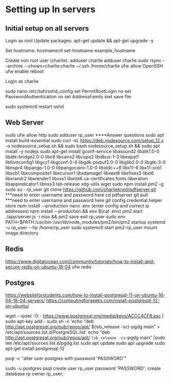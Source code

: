 # Setting up ln servers

## Initial setup on all servers
Login as root
Update packages:
apt-get update && apt-get upgrade -y

Set hostname:
hostnamectl set-hostname example_hostname

Create non root user (charlie):
adduser charlie
adduser charlie sudo
rsync --archive --chown=charlie:charlie ~/.ssh /home/charlie
ufw allow OpenSSH
ufw enable
reboot

Login as charlie


sudo nano /etc/ssh/sshd_config
set PermitRootLogin no
set PasswordAuthentication no
set AddressFamily inet
save file


sudo systemctl restart sshd



## Web Server
sudo ufw allow http
sudo adduser rp_user ****Answer questions
sudo apt install build-essential
sudo curl -sL https://deb.nodesource.com/setup_12.x -o nodesource_setup.sh && sudo bash nodesource_setup.sh && sudo apt install -y nodejs
sudo apt-get install gconf-service libasound2 libatk1.0-0 libatk-bridge2.0-0 libc6 libcairo2 libcups2 libdbus-1-3 libexpat1 libfontconfig1 libgcc1 libgconf-2-4 libgdk-pixbuf2.0-0 libglib2.0-0 libgtk-3-0 libnspr4 libpango-1.0-0 libpangocairo-1.0-0 libstdc++6 libx11-6 libx11-xcb1 libxcb1 libxcomposite1 libxcursor1 libxdamage1 libxext6 libxfixes3 libxi6 libxrandr2 libxrender1 libxss1 libxtst6 ca-certificates fonts-liberation libappindicator1 libnss3 lsb-release xdg-utils wget
sudo npm install pm2 -g
sudo su - rp_user
git clone https://github.com/charlieknoll/pdfserver.git  ***need to enter username and password here
cd pdfserver
git pull ***need to enter username and password here
git config credential.helper store
npm install --production
nano .env (enter config and correct ip addresses)
npm install --production && env $(cat .env) pm2 start ./app/server.js -i max && pm2 save
exit rp_user
sudo env PATH=$PATH:/usr/bin /usr/lib/node_modules/pm2/bin/pm2 startup systemd -u rp_user --hp /home/rp_user
sudo systemctl start pm2-rp_user
mount image directory


## Redis

https://www.digitalocean.com/community/tutorials/how-to-install-and-secure-redis-on-ubuntu-18-04
ufw redis

## Postgres

https://websiteforstudents.com/how-to-install-postgresql-11-on-ubuntu-16-04-18-04-servers/
https://computingforgeeks.com/install-postgresql-12-on-ubuntu/

wget --quiet -O - https://www.postgresql.org/media/keys/ACCC4CF8.asc | sudo apt-key add -
sudo sh -c 'echo "deb http://apt.postgresql.org/pub/repos/apt/ $(lsb_release -sc)-pgdg main" > /etc/apt/sources.list.d/PostgreSQL.list'
echo "deb http://apt.postgresql.org/pub/repos/apt/ `lsb_release -cs`-pgdg main" |sudo tee  /etc/apt/sources.list.d/pgdg.list
sudo apt update
sudo apt upgrade
sudo apt-get install postgresql-12


psql -c "alter user postgres with password 'PASSWORD'"

sudo -u postgres psql
create user rp_user password 'PASSWORD';
create database rp owner rp_user;


